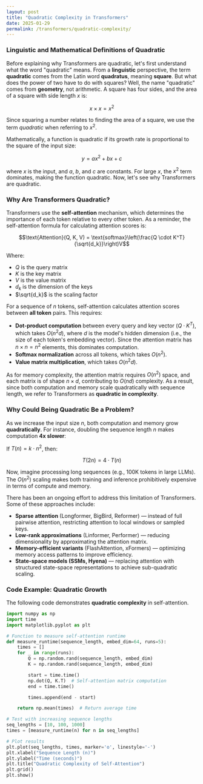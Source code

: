 ```yaml
---
layout: post
title: "Quadratic Complexity in Transformers"
date: 2025-01-29
permalink: /transformers/quadratic-complexity/
---
```


### Linguistic and Mathematical Definitions of Quadratic

Before explaining why Transformers are quadratic, let's first understand what the word "quadratic" means. From a **linguistic** perspective, the term **quadratic** comes from the Latin word **quadratus**, meaning **square**. But what does the power of two have to do with squares? Well, the name "quadratic" comes from **geometry**, not arithmetic. A square has four sides, and the area of a square with side length $x$ is:

$$x \times x = x^2$$

Since squaring a number relates to finding the area of a square, we use the term *quadratic* when referring to $x^2$.

Mathematically, a function is quadratic if its growth rate is proportional to the square of the input size:

$$y = ax^2 + bx + c$$

where $x$ is the input, and $a$, $b$, and $c$ are constants. For large $x$, the $x^2$ term dominates, making the function quadratic. Now, let's see why Transformers are quadratic.

### Why Are Transformers Quadratic?  

Transformers use the **self-attention** mechanism, which determines the importance of each token relative to every other token. As a reminder, the self-attention formula for calculating attention scores is:

$$\text{Attention}(Q, K, V) = \text{softmax}\left(\frac{Q \cdot K^T}{\sqrt{d_k}}\right)V$$  

Where:  

- $Q$ is the query matrix  
- $K$ is the key matrix  
- $V$ is the value matrix  
- $d_k$ is the dimension of the keys  
- $\sqrt{d_k}$ is the scaling factor  

For a sequence of $n$ tokens, self-attention calculates attention scores between **all token** pairs. This requires:

- **Dot-product computation** between every query and key vector ($Q \cdot K^T$), which takes $O(n^2 d)$, where $d$ is the model's hidden dimension (i.e., the size of each token's embedding vector). Since the attention matrix has $n \times n = n^2$ elements, this dominates computation.
- **Softmax normalization** across all tokens, which takes $O(n^2)$.
- **Value matrix multiplication**, which takes $O(n^2 d)$.

As for memory complexity, the attention matrix requires $O(n^2)$ space, and each matrix is of shape $n \times d$, contributing to $O(nd)$ complexity. As a result, since both computation and memory scale quadratically with sequence length, we refer to Transformers as **quadratic in complexity**.

### Why Could Being Quadratic Be a Problem?

As we increase the input size $n$, both computation and memory grow **quadratically**. For instance, doubling the sequence length $n$ makes computation **4x slower**: 

If $T(n) = k \cdot n^2$, then:

$$T(2n) = 4 \cdot T(n)$$

Now, imagine processing long sequences (e.g., 100K tokens in large LLMs). The $O(n^2)$ scaling makes both training and inference prohibitively expensive in terms of compute and memory.

There has been an ongoing effort to address this limitation of Transformers. Some of these approaches include:

- **Sparse attention** (Longformer, BigBird, Reformer) — instead of full pairwise attention, restricting attention to local windows or sampled keys.
- **Low-rank approximations** (Linformer, Performer) — reducing dimensionality by approximating the attention matrix.
- **Memory-efficient variants** (FlashAttention, xFormers) — optimizing memory access patterns to improve efficiency.
- **State-space models (SSMs, Hyena)** — replacing attention with structured state-space representations to achieve sub-quadratic scaling.

### Code Example: Quadratic Growth  

The following code demonstrates **quadratic complexity** in self-attention.  

```python
import numpy as np
import time
import matplotlib.pyplot as plt    

# Function to measure self-attention runtime
def measure_runtime(sequence_length, embed_dim=64, runs=5):    
    times = []
    for _ in range(runs):
        Q = np.random.rand(sequence_length, embed_dim)
        K = np.random.rand(sequence_length, embed_dim)    

        start = time.time()
        np.dot(Q, K.T)  # Self-attention matrix computation
        end = time.time()

        times.append(end - start)    

    return np.mean(times)  # Return average time    

# Test with increasing sequence lengths
seq_lengths = [10, 100, 1000]
times = [measure_runtime(n) for n in seq_lengths]    

# Plot results
plt.plot(seq_lengths, times, marker='o', linestyle='-')
plt.xlabel("Sequence Length (n)")
plt.ylabel("Time (seconds)")
plt.title("Quadratic Complexity of Self-Attention")
plt.grid()
plt.show()
```
